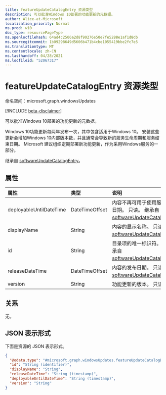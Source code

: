 ```yaml
---
title: featureUpdateCatalogEntry 资源类型
description: 可以批准Windows 10部署的功能更新的元数据。
author: Alice-at-Microsoft
localization_priority: Normal
ms.prod: w10
doc_type: resourcePageType
ms.openlocfilehash: 64ad4c2506a2d8f90276e50e7fe5288e1af1d8db
ms.sourcegitcommit: 1b09298649d5606b471b4cbe1055419bbe2fc7e5
ms.translationtype: MT
ms.contentlocale: zh-CN
ms.lasthandoff: 04/28/2021
ms.locfileid: "52067317"
---
```

# <a name="featureupdatecatalogentry-resource-type"></a>featureUpdateCatalogEntry 资源类型

命名空间：microsoft.graph.windowsUpdates

[!INCLUDE [beta-disclaimer](../../includes/beta-disclaimer.md)]

可以批准Windows 10部署的功能更新的元数据。

Windows 10功能更新每两年发布一次，其中包含适用于Windows 10。 安装这些更新会增加Windows 10内部版本数，并且通常会导致新的服务生命周期和服务结束日期。 Microsoft 建议组织定期部署新功能更新，作为采用Windows服务的一部分。

继承自 [softwareUpdateCatalogEntry](../resources/windowsupdates-softwareupdatecatalogentry.md)。

## <a name="properties"></a>属性
|属性|类型|说明|
|:---|:---|:---|
|deployableUntilDateTime|DateTimeOffset|内容不再可用于使用服务部署的日期。 只读。 继承自 [softwareUpdateCatalogEntry](../resources/windowsupdates-softwareupdatecatalogentry.md)。|
|displayName|String|内容的显示名称。 只读。 继承自 [softwareUpdateCatalogEntry](../resources/windowsupdates-softwareupdatecatalogentry.md)。|
|id|String|目录项的唯一标识符。 只读。 继承自 [softwareUpdateCatalogEntry](../resources/windowsupdates-softwareupdatecatalogentry.md)。|
|releaseDateTime|DateTimeOffset|内容的发布日期。 只读。 继承自 [softwareUpdateCatalogEntry](../resources/windowsupdates-softwareupdatecatalogentry.md)。|
|version|String|功能更新的版本。 只读。|

## <a name="relationships"></a>关系
无。

## <a name="json-representation"></a>JSON 表示形式
下面是资源的 JSON 表示形式。
<!-- {
  "blockType": "resource",
  "keyProperty": "id",
  "@odata.type": "microsoft.graph.windowsUpdates.featureUpdateCatalogEntry",
  "baseType": "microsoft.graph.windowsUpdates.softwareUpdateCatalogEntry",
  "openType": false
}
-->
``` json
{
  "@odata.type": "#microsoft.graph.windowsUpdates.featureUpdateCatalogEntry",
  "id": "String (identifier)",
  "displayName": "String",
  "releaseDateTime": "String (timestamp)",
  "deployableUntilDateTime": "String (timestamp)",
  "version": "String"
}
```

